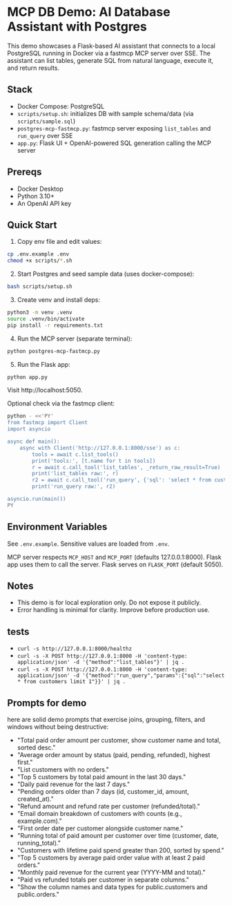 # MCP DB Demo: AI Database Assistant with Postgres

This demo showcases a Flask-based AI assistant that connects to a local PostgreSQL running in Docker via a fastmcp MCP server over SSE. The assistant can list tables, generate SQL from natural language, execute it, and return results.

## Stack
- Docker Compose: PostgreSQL
- `scripts/setup.sh`: initializes DB with sample schema/data (via `scripts/sample.sql`)
- `postgres-mcp-fastmcp.py`: fastmcp server exposing `list_tables` and `run_query` over SSE
- `app.py`: Flask UI + OpenAI-powered SQL generation calling the MCP server

## Prereqs
- Docker Desktop
- Python 3.10+
- An OpenAI API key

## Quick Start
1. Copy env file and edit values:
```bash
cp .env.example .env
chmod +x scripts/*.sh
```

2. Start Postgres and seed sample data (uses docker-compose):
```bash
bash scripts/setup.sh
```

3. Create venv and install deps:
```bash
python3 -m venv .venv
source .venv/bin/activate
pip install -r requirements.txt
```

4. Run the MCP server (separate terminal):
```bash
python postgres-mcp-fastmcp.py
```

5. Run the Flask app:
```bash
python app.py
```

Visit http://localhost:5050.

Optional check via the fastmcp client:
```bash
python - <<'PY'
from fastmcp import Client
import asyncio

async def main():
	async with Client('http://127.0.0.1:8000/sse') as c:
		tools = await c.list_tools()
		print('tools:', [t.name for t in tools])
		r = await c.call_tool('list_tables', _return_raw_result=True)
		print('list_tables raw:', r)
		r2 = await c.call_tool('run_query', {'sql': 'select * from customers limit 1'}, _return_raw_result=True)
		print('run_query raw:', r2)

asyncio.run(main())
PY
```

## Environment Variables
See `.env.example`. Sensitive values are loaded from `.env`.

MCP server respects `MCP_HOST` and `MCP_PORT` (defaults 127.0.0.1:8000). Flask app uses them to call the server. Flask serves on `FLASK_PORT` (default 5050).


## Notes
- This demo is for local exploration only. Do not expose it publicly.
- Error handling is minimal for clarity. Improve before production use.
## tests
- ``curl -s http://127.0.0.1:8000/healthz``
- ``curl -s -X POST http://127.0.0.1:8000 -H 'content-type: application/json' -d '{"method":"list_tables"}' | jq .``
- ``curl -s -X POST http://127.0.0.1:8000 -H 'content-type: application/json' -d '{"method":"run_query","params":{"sql":"select * from customers limit 1"}}' | jq .``

## Prompts for demo 
here are solid demo prompts that exercise joins, grouping, filters, and windows without being destructive:  

- "Total paid order amount per customer, show customer name and total, sorted desc."
- "Average order amount by status (paid, pending, refunded), highest first."
- "List customers with no orders."
- "Top 5 customers by total paid amount in the last 30 days."
- "Daily paid revenue for the last 7 days."
- "Pending orders older than 7 days (id, customer_id, amount, created_at)."
- "Refund amount and refund rate per customer (refunded/total)."
- "Email domain breakdown of customers with counts (e.g., example.com)."
- "First order date per customer alongside customer name."
- "Running total of paid amount per customer over time (customer, date, running_total)."
- "Customers with lifetime paid spend greater than 200, sorted by spend."
- "Top 5 customers by average paid order value with at least 2 paid orders."
- "Monthly paid revenue for the current year (YYYY-MM and total)."
- "Paid vs refunded totals per customer in separate columns."
- "Show the column names and data types for public.customers and public.orders."
